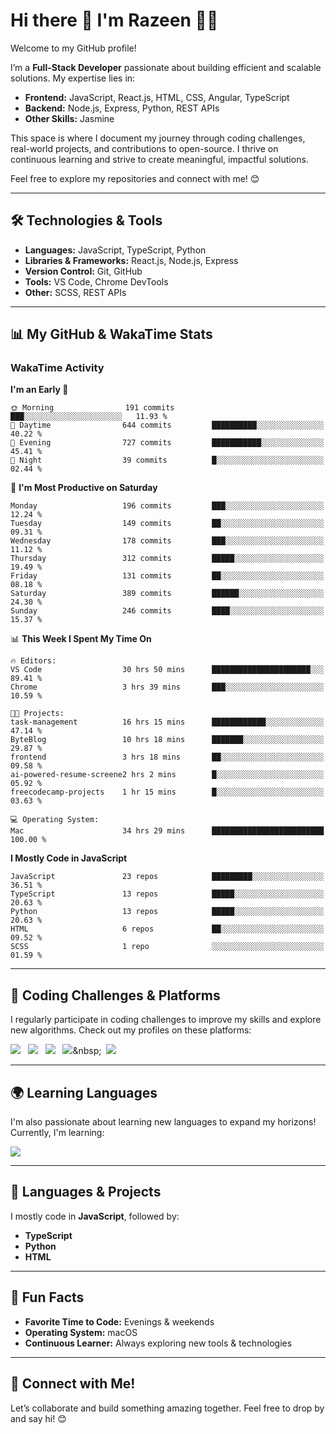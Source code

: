 # Hi there 👋 I'm Razeen 👩‍💻

Welcome to my GitHub profile!  

I’m a **Full-Stack Developer** passionate about building efficient and scalable solutions. My expertise lies in:  
- **Frontend:** JavaScript, React.js, HTML, CSS, Angular, TypeScript
- **Backend:** Node.js, Express, Python, REST APIs
- **Other Skills:** Jasmine

This space is where I document my journey through coding challenges, real-world projects, and contributions to open-source. I thrive on continuous learning and strive to create meaningful, impactful solutions.  

Feel free to explore my repositories and connect with me! 😊  

---

## 🛠️ Technologies & Tools  
- **Languages:** JavaScript, TypeScript, Python  
- **Libraries & Frameworks:** React.js, Node.js, Express  
- **Version Control:** Git, GitHub  
- **Tools:** VS Code, Chrome DevTools  
- **Other:** SCSS, REST APIs  

---


## 📊 My GitHub & WakaTime Stats

### **WakaTime Activity**

<!--START_SECTION:waka-->
**I'm an Early 🐤** 

```text
🌞 Morning                191 commits         ███░░░░░░░░░░░░░░░░░░░░░░   11.93 % 
🌆 Daytime                644 commits         ██████████░░░░░░░░░░░░░░░   40.22 % 
🌃 Evening                727 commits         ███████████░░░░░░░░░░░░░░   45.41 % 
🌙 Night                  39 commits          █░░░░░░░░░░░░░░░░░░░░░░░░   02.44 % 
```
📅 **I'm Most Productive on Saturday** 

```text
Monday                   196 commits         ███░░░░░░░░░░░░░░░░░░░░░░   12.24 % 
Tuesday                  149 commits         ██░░░░░░░░░░░░░░░░░░░░░░░   09.31 % 
Wednesday                178 commits         ███░░░░░░░░░░░░░░░░░░░░░░   11.12 % 
Thursday                 312 commits         █████░░░░░░░░░░░░░░░░░░░░   19.49 % 
Friday                   131 commits         ██░░░░░░░░░░░░░░░░░░░░░░░   08.18 % 
Saturday                 389 commits         ██████░░░░░░░░░░░░░░░░░░░   24.30 % 
Sunday                   246 commits         ████░░░░░░░░░░░░░░░░░░░░░   15.37 % 
```


📊 **This Week I Spent My Time On** 

```text
🔥 Editors: 
VS Code                  30 hrs 50 mins      ██████████████████████░░░   89.41 % 
Chrome                   3 hrs 39 mins       ███░░░░░░░░░░░░░░░░░░░░░░   10.59 % 

🐱‍💻 Projects: 
task-management          16 hrs 15 mins      ████████████░░░░░░░░░░░░░   47.14 % 
ByteBlog                 10 hrs 18 mins      ███████░░░░░░░░░░░░░░░░░░   29.87 % 
frontend                 3 hrs 18 mins       ██░░░░░░░░░░░░░░░░░░░░░░░   09.58 % 
ai-powered-resume-screene2 hrs 2 mins        █░░░░░░░░░░░░░░░░░░░░░░░░   05.92 % 
freecodecamp-projects    1 hr 15 mins        █░░░░░░░░░░░░░░░░░░░░░░░░   03.63 % 

💻 Operating System: 
Mac                      34 hrs 29 mins      █████████████████████████   100.00 % 
```

**I Mostly Code in JavaScript** 

```text
JavaScript               23 repos            █████████░░░░░░░░░░░░░░░░   36.51 % 
TypeScript               13 repos            █████░░░░░░░░░░░░░░░░░░░░   20.63 % 
Python                   13 repos            █████░░░░░░░░░░░░░░░░░░░░   20.63 % 
HTML                     6 repos             ██░░░░░░░░░░░░░░░░░░░░░░░   09.52 % 
SCSS                     1 repo              ░░░░░░░░░░░░░░░░░░░░░░░░░   01.59 % 
```




<!--END_SECTION:waka-->


---

## 🌟 Coding Challenges & Platforms  
I regularly participate in coding challenges to improve my skills and explore new algorithms. Check out my profiles on these platforms:  

[![](https://img.shields.io/badge/-LeetCode-FFA116?style=for-the-badge&logo=LeetCode&logoColor=black)](https://leetcode.com/u/srazeen)&nbsp;&nbsp;
[![](https://img.shields.io/badge/-Hackerrank-2EC866?style=for-the-badge&logo=HackerRank&logoColor=white)](https://www.hackerrank.com/profile/razeen_m_shaikh)&nbsp;&nbsp;
[![](https://img.shields.io/badge/freecodecamp-27273D?style=for-the-badge&logo=freecodecamp&logoColor=white)](https://www.freecodecamp.org/razeen)&nbsp;&nbsp;
[![](https://img.shields.io/badge/Exercism-009CAB?style=for-the-badge&logo=exercism&logoColor=white)]([https://exercism.io](https://exercism.org/profiles/Razeen-Shaikh))&nbsp;&nbsp;
[![](https://img.shields.io/badge/coding%20ninjas-DD6620?style=for-the-badge&logo=codingninjas&logoColor=white)](https://www.naukri.com/code360/profile/razeen)

---

## 🌍 Learning Languages  
I'm also passionate about learning new languages to expand my horizons! Currently, I'm learning:

[![](https://img.shields.io/badge/Duolingo-58CC02?style=for-the-badge&logo=Duolingo&logoColor=white)](https://www.duolingo.com/profile/razeen_shaikh)

---

## 🚀 Languages & Projects  
I mostly code in **JavaScript**, followed by:  
- **TypeScript**  
- **Python**  
- **HTML**  

---

## 🌟 Fun Facts  
- **Favorite Time to Code:** Evenings & weekends  
- **Operating System:** macOS  
- **Continuous Learner:** Always exploring new tools & technologies  

---

## 💬 Connect with Me!  
Let’s collaborate and build something amazing together. Feel free to drop by and say hi! 😊  


